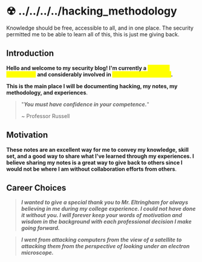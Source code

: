 # ☢ ../../../../hacking\_methodology
Knowledge should be free, accessible to all, and in one place.
The security permitted me to be able to learn all of this, this is just me giving back.

## Introduction

**Hello and welcome to my security blog! I'm currently a **<mark style="color:yellow;">**Security Researcher**</mark>** and considerably involved in **<mark style="color:yellow;">**Vulnerability Research**</mark>**.**&#x20;

**This is the main place I will be documenting hacking, my notes, my methodology, and experiences**.

> "_**You must have confidence in your competence.**_"
>
> \~ Professor Russell

## Motivation

**These notes are an excellent way for me to convey my knowledge, skill set, and a good way to share what I've learned through my experiences. I believe sharing my notes is a great way to give back to others since I would not be where I am without collaboration efforts from others**.

## Career Choices

> _**I wanted to give a special thank you to Mr. Eltringham for always believing in me during my college experience. I could not have done it without you. I will forever keep your words of motivation and wisdom in the background with each professional decision I make going forward.**_

> _**I went from attacking computers from the view of a satellite to attacking them from the perspective of looking under an electron microscope.**_
